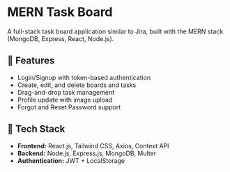 # MERN Task Board

A full-stack task board application similar to Jira, built with the MERN stack (MongoDB, Express, React, Node.js).

## 🔧 Features

- Login/Signup with token-based authentication
- Create, edit, and delete boards and tasks
- Drag-and-drop task management
- Profile update with image upload
- Forgot and Reset Password support


## 🧰 Tech Stack

- **Frontend:** React.js, Tailwind CSS, Axios, Context API
- **Backend:** Node.js, Express.js, MongoDB, Multer
- **Authentication:** JWT + LocalStorage



